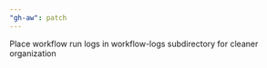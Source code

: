 ```yaml
---
"gh-aw": patch
---
```


Place workflow run logs in workflow-logs subdirectory for cleaner organization
